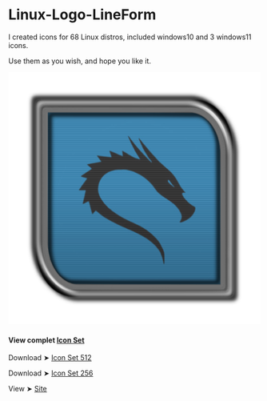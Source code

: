 # Linux-Logo-LineForm

I created icons for 68 Linux distros, included windows10 and 3 windows11 icons.

Use them as you wish, and hope you like it. 

<img src="512/Kali.png" alt="Github Project"> 

#### View complet [Icon Set](https://github.com/chris1111/Linux-Logo-LineForm/blob/main/View-Set-IOS.md)

Download ➤ [Icon Set 512]()

Download ➤ [Icon Set 256]()

View ➤ [Site]()
 
